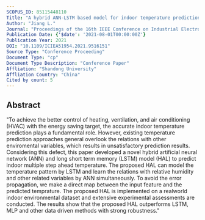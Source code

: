 ```yaml
---
SCOPUS_ID: 85115448110
Title: "A hybrid ANN-LSTM based model for indoor temperature prediction"
Author: "Jiang L."
Journal: "Proceedings of the 16th IEEE Conference on Industrial Electronics and Applications, ICIEA 2021"
Publication Date: {'$date': '2021-08-01T00:00:00Z'}
Publication Year: 2021
DOI: "10.1109/ICIEA51954.2021.9516151"
Source Type: "Conference Proceeding"
Document Type: "cp"
Document Type Description: "Conference Paper"
Affliation: "Shandong University"
Affliation Country: "China"
Cited by count: 5
---
```


## Abstract
"To achieve the better control of heating, ventilation, and air conditioning (HVAC) with the energy saving target, the accurate indoor temperature prediction plays a fundamental role. However, existing temperature prediction approaches general overlook the relations with other enviromental variables, which results in unsatisfactory prediction results. Considering this defect, this paper developed a novel hybrid artificial neural network (ANN) and long short term memory (LSTM) model (HAL) to predict indoor multiple step ahead temperature. The proposed HAL can model the temperature pattern by LSTM and learn the relations with relative humidity and other related variables by ANN simultaneously. To avoid the error propagation, we make a direct map between the input feature and the predicted temprature. The proposed HAL is implemented on a realworld indoor environmental dataset and extensive experimental assessments are conducted. The results show that the proposed HAL outperforms LSTM, MLP and other data driven methods with strong robustness."
